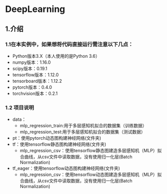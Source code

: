 # DeepLearning

## 1.介绍
### 1.1在本实例中，如果想将代码直接运行需注意以下几点：
* Python版本3.X（本人使用的是Python 3.6）
* numpy版本：1.16.0
* scipy版本：0.19.1
* tensorflow版本：1.12.0
* tensorboard版本：1.12.2
* pytorch版本：0.4.0
* torchvision版本：0.2.1
### 1.2 项目说明
* data：
    * mlp_regression_train:用于多层感知机拟合的数据集（训练数据）
    * mlp_regression_test:用于多层感知机拟合的数据集（测试数据）
* pt：使用pytorch动态图构建神经网络(文件夹)
* tf：使用tensorflow静态图构建神经网络(文件夹)
    * mlp_regression_csv：使用tensorflow静态图建造多层感知机（MLP）拟合曲线，从csv文件中读取数据，没有使用归一化层(Batch Normalization)
* tf_eager：使用tensorflow动态图构建神经网络(文件夹)
    * mlp_regression_csv：使用tensorflow动态图建造多层感知机（MLP）拟合曲线，从csv文件中读取数据，没有使用归一化层(Batch Normalization)